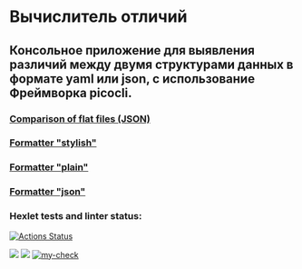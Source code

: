 # Вычислитель отличий
## Консольное приложение для выявления различий между двумя структурами данных в формате yaml или json, с использование Фреймворка picocli. 

### [Comparison of flat files (JSON)](https://asciinema.org/a/yMr990f3pQIlCHG5mN63C2Clm)

### [Formatter "stylish"](https://asciinema.org/a/OVH4IUv5dgo1Tb87pp5YLod8K)

### [Formatter "plain"](https://asciinema.org/a/bVNvM4CfASayBmI4lRIL8J3XT)

### [Formatter "json"](https://asciinema.org/a/QM1sFlRyoC6fS6lvKzLt5VVTn)

### Hexlet tests and linter status:
[![Actions Status](https://github.com/sergeycherkasovv/java-project-71/actions/workflows/hexlet-check.yml/badge.svg)](https://github.com/sergeycherkasovv/java-project-71/actions)

<a href="https://codeclimate.com/github/sergeycherkasovv/java-project-71/maintainability"><img src="https://api.codeclimate.com/v1/badges/9cfade9e6fd2faaff27b/maintainability" /></a>
<a href="https://codeclimate.com/github/sergeycherkasovv/java-project-71/test_coverage"><img src="https://api.codeclimate.com/v1/badges/9cfade9e6fd2faaff27b/test_coverage" /></a>
[![my-check](https://github.com/sergeycherkasovv/java-project-71/actions/workflows/main.yml/badge.svg)](https://github.com/sergeycherkasovv/java-project-71/actions/workflows/main.yml)
